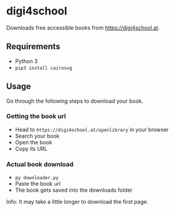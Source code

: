 # digi4school
Downloads free accessible books from https://digi4school.at.

## Requirements
- Python 3
- `pip3 install cairosvg`

## Usage
Go through the following steps to download your book.

### Getting the book url
- Head to `https://digi4school.at/openlibrary` in your browser
- Search your book
- Open the book
- Copy its URL

### Actual book download
- `py downloader.py`
- Paste the book url
- The book gets saved into the downloads folder

Info: It may take a little longer to download the first page.

